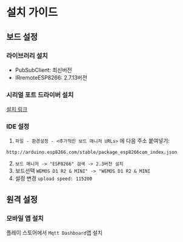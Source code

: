 # 설치 가이드
## 보드 설정
### 라이브러리 설치
- PubSubClient: 최신버전
- IRremoteESP8266: 2.7.13버전
### 시리얼 포트 드라이버 설치
[설치 링크](http://www.wch-ic.com/downloads/CH341SER_EXE.html)
### IDE 설정
1. `파일 - 환경설정 - <추가적인 보드 매니저 URLs>` 에 다음 주소 붙여넣기:
```
http://arduino.esp8266.com/stable/package_esp8266com_index.json
```
2. `보드 매니저 -> "ESP8266" 검색 -> 2.3버전 설치`
3. 보드선택 `WEMOS D1 R2 & MINI" -> "WEMOS D1 R2 & MINI`
4. 설정 변경 `upload speed: 115200`
## 원격 설정
### 모바일 앱 설치
플레이 스토어에서 `Mqtt Dashboard`앱 설치
